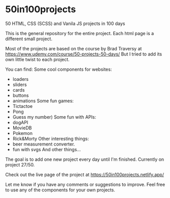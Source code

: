 # 50in100projects

50 HTML, CSS (SCSS) and Vanila JS projects in 100 days

This is the general repository for the entire project. Each html page is a different small project.

Most of the projects are based on the course by Brad Traversy at
https://www.udemy.com/course/50-projects-50-days/
But I tried to add its own little twist to each project.

You can find:
Some cool components for websites:

- loaders
- sliders
- cards
- buttons
- animations
  Some fun games:
- Tictactoe
- Pong
- Guess my number)
  Some fun with APIs:
- dogAPI
- MovieDB
- Pokemon
- Rick&Morty
  Other interesting things:
- beer measurement converter.
- fun with svgs
  And other things...

The goal is to add one new project every day until I'm finished. Currently on project 27/50.

Check out the live page of the project at
https://50in100projects.netlify.app/

Let me know if you have any comments or suggestions to improve.
Feel free to use any of the components for your own projects.

